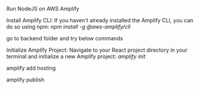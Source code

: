 Run NodeJS on AWS Amplify

Install Amplify CLI: If you haven't already installed the Amplify CLI, you can do so using npm:
*npm install -g @aws-amplify/cli*

go to backend folder and try below commands

Initialize Amplify Project: Navigate to your React project directory in your terminal and initialize a new Amplify project:
*amplify init*

amplify add hosting

amplify publish    

